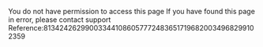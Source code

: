 You do not have permission to access this page If you have found this page in error, please contact support Reference:8134242629900334410860577724836517196820034968299102359